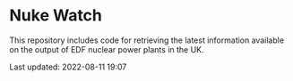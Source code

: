 # Nuke Watch

This repository includes code for retrieving the latest information available on the output of EDF nuclear power plants in the UK.

Last updated: 2022-08-11 19:07